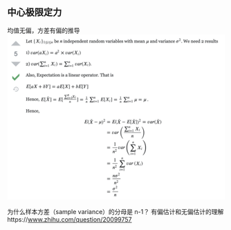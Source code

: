 ## 中心极限定力

均值无偏，方差有偏的推导
![avater](./无偏估计.png)

为什么样本方差（sample variance）的分母是 n-1？
有偏估计和无偏估计的理解https://www.zhihu.com/question/20099757
